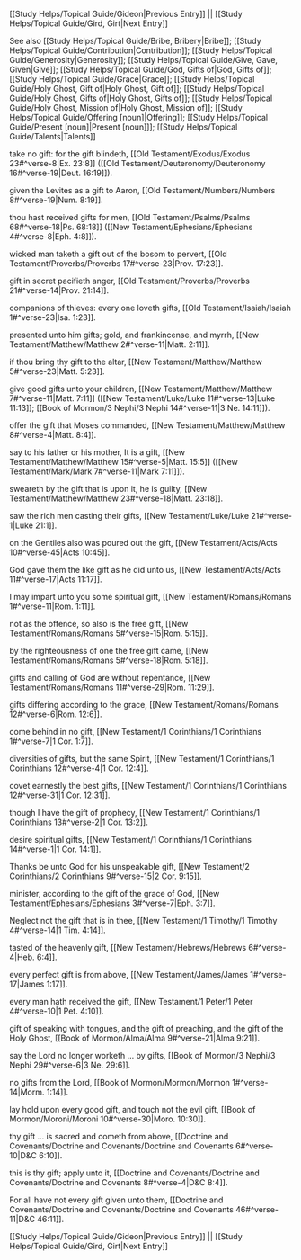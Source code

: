[[Study Helps/Topical Guide/Gideon|Previous Entry]]  ||  [[Study Helps/Topical Guide/Gird, Girt|Next Entry]]

 See also [[Study Helps/Topical Guide/Bribe, Bribery|Bribe]]; [[Study Helps/Topical Guide/Contribution|Contribution]]; [[Study Helps/Topical Guide/Generosity|Generosity]]; [[Study Helps/Topical Guide/Give, Gave, Given|Give]]; [[Study Helps/Topical Guide/God, Gifts of|God, Gifts of]]; [[Study Helps/Topical Guide/Grace|Grace]]; [[Study Helps/Topical Guide/Holy Ghost, Gift of|Holy Ghost, Gift of]]; [[Study Helps/Topical Guide/Holy Ghost, Gifts of|Holy Ghost, Gifts of]]; [[Study Helps/Topical Guide/Holy Ghost, Mission of|Holy Ghost, Mission of]]; [[Study Helps/Topical Guide/Offering [noun]|Offering]]; [[Study Helps/Topical Guide/Present [noun]|Present [noun]]]; [[Study Helps/Topical Guide/Talents|Talents]]

 take no gift: for the gift blindeth, [[Old Testament/Exodus/Exodus 23#^verse-8|Ex. 23:8]] ([[Old Testament/Deuteronomy/Deuteronomy 16#^verse-19|Deut. 16:19]]).

 given the Levites as a gift to Aaron, [[Old Testament/Numbers/Numbers 8#^verse-19|Num. 8:19]].

 thou hast received gifts for men, [[Old Testament/Psalms/Psalms 68#^verse-18|Ps. 68:18]] ([[New Testament/Ephesians/Ephesians 4#^verse-8|Eph. 4:8]]).

 wicked man taketh a gift out of the bosom to pervert, [[Old Testament/Proverbs/Proverbs 17#^verse-23|Prov. 17:23]].

 gift in secret pacifieth anger, [[Old Testament/Proverbs/Proverbs 21#^verse-14|Prov. 21:14]].

 companions of thieves: every one loveth gifts, [[Old Testament/Isaiah/Isaiah 1#^verse-23|Isa. 1:23]].

 presented unto him gifts; gold, and frankincense, and myrrh, [[New Testament/Matthew/Matthew 2#^verse-11|Matt. 2:11]].

 if thou bring thy gift to the altar, [[New Testament/Matthew/Matthew 5#^verse-23|Matt. 5:23]].

 give good gifts unto your children, [[New Testament/Matthew/Matthew 7#^verse-11|Matt. 7:11]] ([[New Testament/Luke/Luke 11#^verse-13|Luke 11:13]]; [[Book of Mormon/3 Nephi/3 Nephi 14#^verse-11|3 Ne. 14:11]]).

 offer the gift that Moses commanded, [[New Testament/Matthew/Matthew 8#^verse-4|Matt. 8:4]].

 say to his father or his mother, It is a gift, [[New Testament/Matthew/Matthew 15#^verse-5|Matt. 15:5]] ([[New Testament/Mark/Mark 7#^verse-11|Mark 7:11]]).

 sweareth by the gift that is upon it, he is guilty, [[New Testament/Matthew/Matthew 23#^verse-18|Matt. 23:18]].

 saw the rich men casting their gifts, [[New Testament/Luke/Luke 21#^verse-1|Luke 21:1]].

 on the Gentiles also was poured out the gift, [[New Testament/Acts/Acts 10#^verse-45|Acts 10:45]].

 God gave them the like gift as he did unto us, [[New Testament/Acts/Acts 11#^verse-17|Acts 11:17]].

 I may impart unto you some spiritual gift, [[New Testament/Romans/Romans 1#^verse-11|Rom. 1:11]].

 not as the offence, so also is the free gift, [[New Testament/Romans/Romans 5#^verse-15|Rom. 5:15]].

 by the righteousness of one the free gift came, [[New Testament/Romans/Romans 5#^verse-18|Rom. 5:18]].

 gifts and calling of God are without repentance, [[New Testament/Romans/Romans 11#^verse-29|Rom. 11:29]].

 gifts differing according to the grace, [[New Testament/Romans/Romans 12#^verse-6|Rom. 12:6]].

 come behind in no gift, [[New Testament/1 Corinthians/1 Corinthians 1#^verse-7|1 Cor. 1:7]].

 diversities of gifts, but the same Spirit, [[New Testament/1 Corinthians/1 Corinthians 12#^verse-4|1 Cor. 12:4]].

 covet earnestly the best gifts, [[New Testament/1 Corinthians/1 Corinthians 12#^verse-31|1 Cor. 12:31]].

 though I have the gift of prophecy, [[New Testament/1 Corinthians/1 Corinthians 13#^verse-2|1 Cor. 13:2]].

 desire spiritual gifts, [[New Testament/1 Corinthians/1 Corinthians 14#^verse-1|1 Cor. 14:1]].

 Thanks be unto God for his unspeakable gift, [[New Testament/2 Corinthians/2 Corinthians 9#^verse-15|2 Cor. 9:15]].

 minister, according to the gift of the grace of God, [[New Testament/Ephesians/Ephesians 3#^verse-7|Eph. 3:7]].

 Neglect not the gift that is in thee, [[New Testament/1 Timothy/1 Timothy 4#^verse-14|1 Tim. 4:14]].

 tasted of the heavenly gift, [[New Testament/Hebrews/Hebrews 6#^verse-4|Heb. 6:4]].

 every perfect gift is from above, [[New Testament/James/James 1#^verse-17|James 1:17]].

 every man hath received the gift, [[New Testament/1 Peter/1 Peter 4#^verse-10|1 Pet. 4:10]].

 gift of speaking with tongues, and the gift of preaching, and the gift of the Holy Ghost, [[Book of Mormon/Alma/Alma 9#^verse-21|Alma 9:21]].

 say the Lord no longer worketh ... by gifts, [[Book of Mormon/3 Nephi/3 Nephi 29#^verse-6|3 Ne. 29:6]].

 no gifts from the Lord, [[Book of Mormon/Mormon/Mormon 1#^verse-14|Morm. 1:14]].

 lay hold upon every good gift, and touch not the evil gift, [[Book of Mormon/Moroni/Moroni 10#^verse-30|Moro. 10:30]].

 thy gift ... is sacred and cometh from above, [[Doctrine and Covenants/Doctrine and Covenants/Doctrine and Covenants 6#^verse-10|D&C 6:10]].

 this is thy gift; apply unto it, [[Doctrine and Covenants/Doctrine and Covenants/Doctrine and Covenants 8#^verse-4|D&C 8:4]].

 For all have not every gift given unto them, [[Doctrine and Covenants/Doctrine and Covenants/Doctrine and Covenants 46#^verse-11|D&C 46:11]].

[[Study Helps/Topical Guide/Gideon|Previous Entry]]  ||  [[Study Helps/Topical Guide/Gird, Girt|Next Entry]]